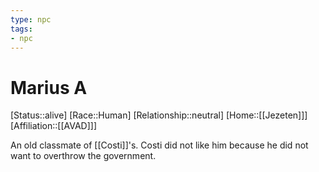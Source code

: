 ```yaml
---
type: npc
tags: 
- npc
---
```


# Marius A
[Status::alive]
[Race::Human]
[Relationship::neutral]
[Home::[[Jezeten]]]
[Affiliation::[[AVAD]]]

An old classmate of [[Costi]]'s. Costi did not like him because he did not want to overthrow the government.

